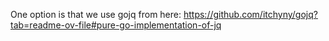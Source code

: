 One option is that we use gojq from here:
https://github.com/itchyny/gojq?tab=readme-ov-file#pure-go-implementation-of-jq

